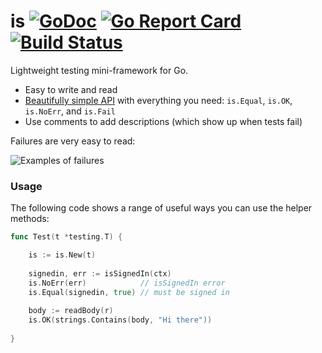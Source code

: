 # is [![GoDoc](https://godoc.org/github.com/matryer/is?status.png)](http://godoc.org/github.com/matryer/is) [![Go Report Card](https://goreportcard.com/badge/github.com/matryer/is)](https://goreportcard.com/report/github.com/matryer/is) [![Build Status](https://travis-ci.org/matryer/is.svg?branch=master)](https://travis-ci.org/matryer/is)
Lightweight testing mini-framework for Go.

* Easy to write and read
* [Beautifully simple API](https://godoc.org/github.com/matryer/is) with everything you need: `is.Equal`, `is.OK`, `is.NoErr`, and `is.Fail`
* Use comments to add descriptions (which show up when tests fail)

Failures are very easy to read:

![Examples of failures](https://github.com/matryer/is/raw/master/misc/delicious-failures.png)

### Usage

The following code shows a range of useful ways you can use
the helper methods:

```go
func Test(t *testing.T) {

	is := is.New(t)
	
	signedin, err := isSignedIn(ctx)
	is.NoErr(err)            // isSignedIn error
	is.Equal(signedin, true) // must be signed in
	
	body := readBody(r)
	is.OK(strings.Contains(body, "Hi there"))
	
}
```
